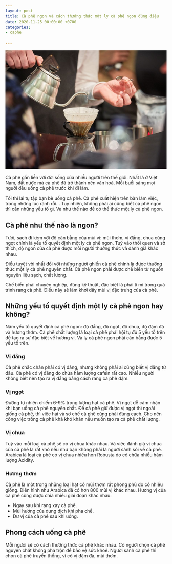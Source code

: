 ```yaml
---
layout: post
title: Cà phê ngon và cách thưởng thức một ly cà phê ngon đúng điệu
date: 2020-11-25 00:00:00 +0700
categories:
- caphe

---
```

![](/media/rexfeatures_5634521u-885x650.jpg)

Cà phê gắn liền với đời sống của nhiều người trên thế giới. Nhất là ở Việt Nam, đất nước mà cà phê đã trở thành nền văn hoá. Mỗi buổi sáng mọi người đều uống cà phê trước khi đi làm.

Tối thì lại tụ tập bạn bè uống cà phê. Cà phê xuất hiện trên bàn làm việc, trong những lúc rảnh rỗi… Tuy nhiên, không phải ai cũng biết cà phê ngon thì cần những yếu tố gì. Và như thế nào để có thể thức một ly cà phê ngon.

## Cà phê như thế nào là ngon?

Tươi, sạch đi kèm với độ cân bằng của mùi vị: mùi thơm, vị đắng, chua cùng ngọt chính là yếu tố quyết định một ly cà phê ngon. Tuỳ vào thói quen và sở thích, độ ngon của cà phê được mỗi người thưởng thức và đánh giá khác nhau.

Điều tuyệt vời nhất đối với những người ghiền cà phê chính là được thưởng thức một ly cà phê nguyên chất. Cà phê ngon phải được chế biến từ nguồn nguyên liệu sạch, chất lượng.

Chế biến phải chuyên nghiệp, đúng kỹ thuật, đặc biệt là phải tỉ mỉ trong quá trình rang cà phê. Điều này sẽ làm khơi dậy mùi vị đặc trưng của cà phê.

## Những yếu tố quyết định một ly cà phê ngon hay không?

Năm yếu tố quyết định cà phê ngon: độ đắng, độ ngọt, độ chua, độ đậm đà và hương thơm. Cà phê chất lượng là loại cà phê phải hội tụ đủ 5 yếu tố trên để tạo ra sự đặc biệt về hương vị. Và ly cà phê ngon phải cân bằng được 5 yếu tố trên.

### Vị đắng

Cà phê chắc chắn phải có vị đắng, nhưng không phải ai cũng biết vị đắng từ đâu. Cà phê có vị đắng do chứa hàm lượng cafein rất cao. Nhiều người không biết nên tạo ra vị đắng bằng cách rang cà phê đậm.

### Vị ngọt

Đường tự nhiên chiếm 6-9% trọng lượng hạt cà phê. Vị ngọt dễ cảm nhận khi bạn uống cà phê nguyên chất. Để cà phê giữ được vị ngọt thì ngoài giống cà phê, thì việc hái và sơ chế cà phê cũng phải đúng cách. Cho nên công việc trồng cà phê khá khó khăn nếu muốn tạo ra cà phê chất lượng.

### Vị chua

Tuỳ vào mỗi loại cà phê sẽ có vị chua khác nhau. Và việc đánh giá vị chua của cà phê là rất khó nếu như bạn không phải là người sành sỏi về cà phê. Arabica là loại cà phê có vị chua nhiều hơn Robusta do có chứa nhiều hàm lượng Acidity.

### Hương thơm

Cà phê là một trong những loại hạt có mùi thơm rất phong phú do có nhiều giống. Điển hình như Arabica đã có hơn 800 mùi vị khác nhau. Hương vị của cà phê cũng được chia nhiều giai đoạn khác nhau:

* Ngay sau khi rang xay cà phê.
* Mùi hương của dung dịch khi pha chế.
* Dư vị của cà phê sau khi uống.

## Phong cách uống cà phê

Mỗi người sẽ có cách thưởng thức cà phê khác nhau. Có người chọn cà phê nguyên chất không pha trộn để bảo vệ sức khoẻ. Người sành cà phê thì chọn cà phê truyền thống, vì có vị đậm đà, mùi thơm.